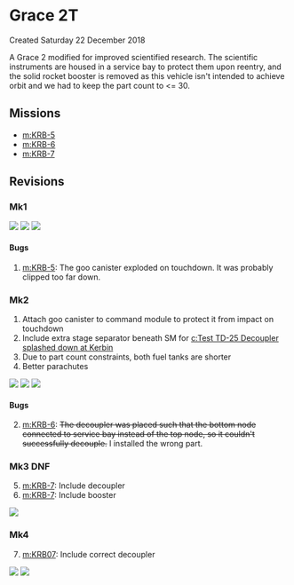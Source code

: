 # Grace 2T
Created Saturday 22 December 2018

A Grace 2 modified for improved scientified research. The scientific instruments are housed in a service bay to protect them upon reentry, and the solid rocket booster is removed as this vehicle isn't intended to achieve orbit and we had to keep the part count to <= 30.

Missions
--------

* [m:KRB-5](../m/KRB-5.markdown)
* [m:KRB-6](../m/KRB-6.markdown)
* [m:KRB-7](../m/KRB-7.markdown)


Revisions
---------

### Mk1
![](./Grace_2T/Grace-2T-Stage-1.jpg) ![](./Grace_2T/Grace-2T-Stage-2.jpg) ![](./Grace_2T/Grace-2T-Stage-3.jpg)

#### Bugs

1. [m:KRB-5](../m/KRB-5.markdown): The goo canister exploded on touchdown. It was probably clipped too far down.


### Mk2

1. Attach goo canister to command module to protect it from impact on touchdown
2. Include extra stage separator beneath SM for [c:Test TD-25 Decoupler splashed down at Kerbin](../c/Test_TD-25_Decoupler_splashed_down_at_Kerbin.markdown)
3. Due to part count constraints, both fuel tanks are shorter
4. Better parachutes


![](./Grace_2T/Grace-2T-Mk2-Stage-1.jpg) ![](./Grace_2T/Grace-2T-Mk2-Stage-2-ascent.jpg) ![](./Grace_2T/Grace-2T-Mk2-Stage-3.jpg)

#### Bugs

2. [m:KRB-6](../m/KRB-6.markdown): ~~The decoupler was placed such that the bottom node connected to service bay instead of the top node, so it couldn't successfully decouple.~~ I installed the wrong part.


### Mk3 DNF

5. [m:KRB-7](../m/KRB-7.markdown): Include decoupler
6. [m:KRB-7](../m/KRB-7.markdown): Include booster


![](./Grace_2T/Grace-2T-Mk3.jpg)

### Mk4

7. [m:KRB07](../m/KRB07.markdown): Include correct decoupler


![](./Grace_2T/Grace-2T-Mk4-Stage-1.jpg) ![](./Grace_2T/Grace-2T-Mk4-Stage-2.jpg)

